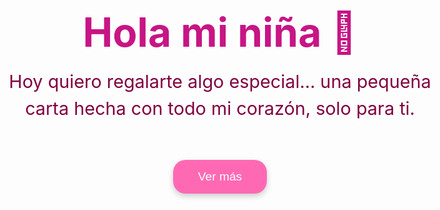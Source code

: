 <!DOCTYPE html>
<html lang="es">
<head>
  <meta charset="UTF-8" />
  <meta name="viewport" content="width=device-width, initial-scale=1.0"/>
  <title>Para Mi Amor 💖</title>
  <link href="https://fonts.googleapis.com/css2?family=Great+Vibes&display=swap" rel="stylesheet">
  <style>
    * {
      margin: 0;
      padding: 0;
      box-sizing: border-box;
    }

    html, body {
      height: 100%;
      font-family: 'Great Vibes', cursive;
      background: linear-gradient(135deg, #ffc0cb, #ffe4e1);
      overflow: hidden;
    }

    .page {
      width: 100vw;
      height: 100vh;
      position: absolute;
      top: 0;
      left: 100vw;
      display: flex;
      flex-direction: column;
      justify-content: center;
      align-items: center;
      text-align: center;
      padding: 2rem;
      transition: left 1s ease-in-out;
    }

    .page.active {
      left: 0;
    }

    h1 {
      font-size: 4rem;
      color: #c71585;
      text-shadow: 2px 2px 5px #fff;
    }

    p {
      font-size: 1.8rem;
      color: #800040;
      max-width: 700px;
      margin-top: 1.2rem;
      line-height: 1.5;
    }

    button {
      margin-top: 2rem;
      padding: 1rem 2.5rem;
      font-size: 1.2rem;
      background: #ff69b4;
      color: white;
      border: none;
      border-radius: 20px;
      cursor: pointer;
      box-shadow: 0 4px 10px rgba(0,0,0,0.2);
      transition: background 0.3s;
    }

    button:hover {
      background: #ff1493;
    }

    .heart {
      position: absolute;
      width: 20px;
      height: 20px;
      background: red;
      transform: rotate(45deg);
      animation: float 10s infinite ease-in;
      opacity: 0.6;
    }

    .heart::before, .heart::after {
      content: '';
      position: absolute;
      width: 20px;
      height: 20px;
      background: red;
      border-radius: 50%;
    }

    .heart::before {
      top: -10px;
      left: 0;
    }

    .heart::after {
      top: 0;
      left: -10px;
    }

    @keyframes float {
      0% {
        transform: translateY(100vh) rotate(45deg);
      }
      100% {
        transform: translateY(-10vh) rotate(45deg);
      }
    }

    /* RESPONSIVE */
    @media (max-width: 768px) {
      h1 {
        font-size: 2.8rem;
      }

      p {
        font-size: 1.4rem;
        max-width: 90%;
      }

      button {
        padding: 0.8rem 2rem;
        font-size: 1rem;
      }
    }

    audio {
      display: none;
    }
  </style>
</head>
<body>

  <div class="page active" id="page1">
    <h1>Hola mi niña 💌</h1>
    <p>Hoy quiero regalarte algo especial… una pequeña carta hecha con todo mi corazón, solo para ti.</p>
    <button onclick="nextPage()">Ver más</button>
  </div>

  <div class="page" id="page2">
    <h1>Gracias por existir 💖</h1>
    <p>Gracias por estar a mi lado, por hacerme feliz, por aguantarme y simplemente por existir. Me haces la persona más feliz del mundo. Me encanta cómo eres, tus defectos que te hacen única, tu sonrisa, tus ojos hermosos... pero sobre todo, me encantas tú.</p>
    <button onclick="nextPage()">Siguiente</button>
  </div>

  <div class="page" id="page3">
    <h1>Siempre juntos 💘</h1>
    <p>Tal vez no soy el mejor, pero cada día me esfuerzo por darte lo mejor de mí. Estoy orgulloso de ti, de todo lo que logras. Prometo cuidarte, respetarte y amarte todos los días de nuestras vidas. Eres mi todo. 🖤</p>
    <button onclick="nextPage()">Última</button>
  </div>

  <div class="page" id="page4">
    <h1>Te amo 💞</h1>
    <p>Siempre te amaré, más allá del tiempo y la vida. Eres el lugar favorito de mi corazón. Quiero que seas mi último amor. Nunca olvides que este loco te ama inefablemente. Mi amor por ti es eterno. ❤</p>
    <button onclick="restart()">Volver a leer</button>
  </div>

  <!-- Corazones flotantes -->
  <script>
    const totalHearts = 35;
    for (let i = 0; i < totalHearts; i++) {
      const heart = document.createElement('div');
      heart.className = 'heart';
      heart.style.left = Math.random() * 100 + 'vw';
      heart.style.animationDuration = (5 + Math.random() * 5) + 's';
      heart.style.opacity = Math.random();
      document.body.appendChild(heart);
    }

    let currentPage = 1;
    function nextPage() {
      document.getElementById(page${currentPage}).classList.remove('active');
      currentPage++;
      document.getElementById(page${currentPage}).classList.add('active');
    }

    function restart() {
      document.getElementById(page${currentPage}).classList.remove('active');
      currentPage = 1;
      document.getElementById(page${currentPage}).classList.add('active');
    }
  </script>

</body>
</html>
